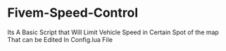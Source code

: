 # Fivem-Speed-Control
Its A Basic Script that Will Limit Vehicle Speed in Certain Spot of the map That can be Edited In Config.lua File
